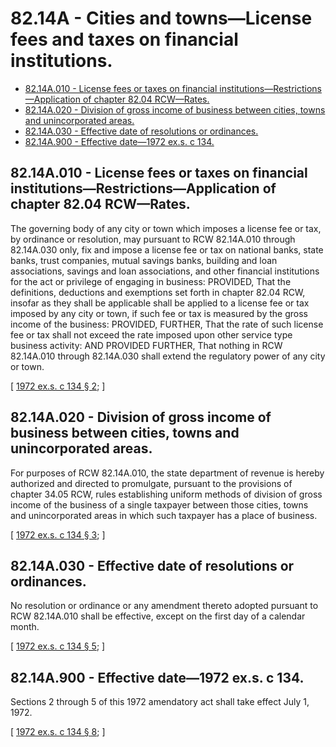 # 82.14A - Cities and towns—License fees and taxes on financial institutions.
* [82.14A.010 - License fees or taxes on financial institutions—Restrictions—Application of chapter  82.04 RCW—Rates.](#8214a010---license-fees-or-taxes-on-financial-institutionsrestrictionsapplication-of-chapter--8204-rcwrates)
* [82.14A.020 - Division of gross income of business between cities, towns and unincorporated areas.](#8214a020---division-of-gross-income-of-business-between-cities-towns-and-unincorporated-areas)
* [82.14A.030 - Effective date of resolutions or ordinances.](#8214a030---effective-date-of-resolutions-or-ordinances)
* [82.14A.900 - Effective date—1972 ex.s. c 134.](#8214a900---effective-date1972-exs-c-134)
## 82.14A.010 - License fees or taxes on financial institutions—Restrictions—Application of chapter  82.04 RCW—Rates.
The governing body of any city or town which imposes a license fee or tax, by ordinance or resolution, may pursuant to RCW 82.14A.010 through 82.14A.030 only, fix and impose a license fee or tax on national banks, state banks, trust companies, mutual savings banks, building and loan associations, savings and loan associations, and other financial institutions for the act or privilege of engaging in business: PROVIDED, That the definitions, deductions and exemptions set forth in chapter 82.04 RCW, insofar as they shall be applicable shall be applied to a license fee or tax imposed by any city or town, if such fee or tax is measured by the gross income of the business: PROVIDED, FURTHER, That the rate of such license fee or tax shall not exceed the rate imposed upon other service type business activity: AND PROVIDED FURTHER, That nothing in RCW 82.14A.010 through 82.14A.030 shall extend the regulatory power of any city or town.

\[ [1972 ex.s. c 134 § 2](http://leg.wa.gov/CodeReviser/documents/sessionlaw/1972ex1c134.pdf?cite=1972%20ex.s.%20c%20134%20§%202); \]

## 82.14A.020 - Division of gross income of business between cities, towns and unincorporated areas.
For purposes of RCW 82.14A.010, the state department of revenue is hereby authorized and directed to promulgate, pursuant to the provisions of chapter 34.05 RCW, rules establishing uniform methods of division of gross income of the business of a single taxpayer between those cities, towns and unincorporated areas in which such taxpayer has a place of business.

\[ [1972 ex.s. c 134 § 3](http://leg.wa.gov/CodeReviser/documents/sessionlaw/1972ex1c134.pdf?cite=1972%20ex.s.%20c%20134%20§%203); \]

## 82.14A.030 - Effective date of resolutions or ordinances.
No resolution or ordinance or any amendment thereto adopted pursuant to RCW 82.14A.010 shall be effective, except on the first day of a calendar month.

\[ [1972 ex.s. c 134 § 5](http://leg.wa.gov/CodeReviser/documents/sessionlaw/1972ex1c134.pdf?cite=1972%20ex.s.%20c%20134%20§%205); \]

## 82.14A.900 - Effective date—1972 ex.s. c 134.
Sections 2 through 5 of this 1972 amendatory act shall take effect July 1, 1972.

\[ [1972 ex.s. c 134 § 8](http://leg.wa.gov/CodeReviser/documents/sessionlaw/1972ex1c134.pdf?cite=1972%20ex.s.%20c%20134%20§%208); \]

